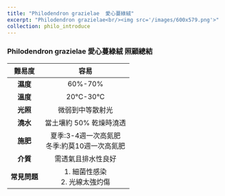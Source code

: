 ```yaml
---
title: "Philodendron grazielae	愛心蔓綠絨"
excerpt: "Philodendron grazielae<br/><img src='/images/600x579.png'>"
collection: philo_introduce
---
```


### Philodendron grazielae 愛心蔓綠絨 照顧總結

|**難易度**| 容易 |
|:-:|:-:|
|**濕度**|60%-70%|
|**溫度**|20°C-30°C|
|**光照**|微弱到中等散射光|
|**澆水**|當土壤約 50% 乾燥時澆透|
|**施肥**|夏季:3-4週一次高氮肥<br>冬季:約莫10週一次高氮肥|
|**介質**|需透氣且排水性良好|
|**常見問題**|1. 細菌性感染<br>2.  光線太強灼傷|
